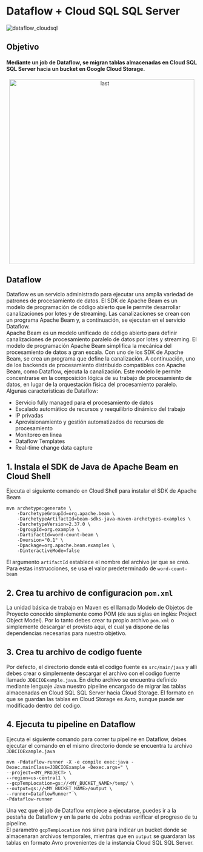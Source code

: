 # Dataflow + Cloud SQL SQL Server
![dataflow_cloudsql](https://user-images.githubusercontent.com/50117113/180669426-077d3935-a8db-4371-b3ce-8cd1d93c33f7.png)

## Objetivo
#### Mediante un job de Dataflow, se migran tablas almacenadas en Cloud SQL SQL Server hacia un bucket en Google Cloud Storage.
<p align="center">
<img width="488" alt="last" src="https://user-images.githubusercontent.com/50117113/180669286-f64552dd-3818-45b7-82fa-aaebad36d60e.png">
</p>

## Dataflow
Dataflow es un servicio administrado para ejecutar una amplia variedad de patrones de procesamiento de datos. El SDK de Apache Beam es un modelo de programación de código abierto que le permite desarrollar canalizaciones por lotes y de streaming. Las canalizaciones se crean con un programa Apache Beam y, a continuación, se ejecutan en el servicio Dataflow. \
Apache Beam es un modelo unificado de código abierto para definir canalizaciones de procesamiento paralelo de datos por lotes y streaming. El modelo de programación Apache Beam simplifica la mecánica del procesamiento de datos a gran escala. Con uno de los SDK de Apache Beam, se crea un programa que define la canalización. A continuación, uno de los backends de procesamiento distribuido compatibles con Apache Beam, como Dataflow, ejecuta la canalización. Este modelo le permite concentrarse en la composición lógica de su trabajo de procesamiento de datos, en lugar de la orquestación física del procesamiento paralelo.\
Algunas caracteristicas de Dataflow:
- Servicio fully managed para el procesamiento de datos
- Escalado automático de recursos y reequilibrio dinámico del trabajo
- IP privadas
- Aprovisionamiento y gestión automatizados de recursos de procesamiento
- Monitoreo en linea
- Dataflow Templates 
- Real-time change data capture

## 1. Instala el SDK de Java de Apache Beam en Cloud Shell
Ejecuta el siguiente comando en Cloud Shell para instalar el SDK de Apache Beam
```
mvn archetype:generate \
    -DarchetypeGroupId=org.apache.beam \
    -DarchetypeArtifactId=beam-sdks-java-maven-archetypes-examples \
    -DarchetypeVersion=2.37.0 \
    -DgroupId=org.example \
    -DartifactId=word-count-beam \
    -Dversion="0.1" \
    -Dpackage=org.apache.beam.examples \
    -DinteractiveMode=false
```
El argumento ``artifactId`` establece el nombre del archivo jar que se creó. Para estas instrucciones, se usa el valor predeterminado de ``word-count-beam``

## 2. Crea tu archivo de configuracion ``pom.xml``
La unidad básica de trabajo en Maven es el llamado Modelo de Objetos de Proyecto conocido simplemente como POM (de sus siglas en inglés: Project Object Model). Por lo tanto debes crear tu propio archivo ``pom.xml`` o simplemente descargar el provisto aqui, el cual ya dispone de las dependencias necesarias para nuestro objetivo.

## 3. Crea tu archivo de codigo fuente
Por defecto, el directorio donde está el código fuente es ``src/main/java`` y alli debes crear o simplemente descargar el archivo con el codigo fuente llamado ``JDBCIOExample.java``. En dicho archivo se encuentra definido mediante lenguaje Java nuestro pipeline encargado de migrar las tablas almacenadas en Cloud SQL SQL Server hacia Cloud Storage. El formato en que se guardan las tablas en Cloud Storage es Avro, aunque puede ser modificado dentro del codigo.

## 4. Ejecuta tu pipeline en Dataflow
Ejecuta el siguiente comando para correr tu pipeline en Dataflow, debes ejecutar el comando en el mismo directorio donde se encuentra tu archivo ``JDBCIOExample.java``
```
mvn -Pdataflow-runner -X -e compile exec:java -Dexec.mainClass=JDBCIOExample -Dexec.args=" \
--project=<MY_PROJECT> \
--region=us-central1 \
--gcpTempLocation=gs://<MY_BUCKET_NAME>/temp/ \
--output=gs://<MY_BUCKET_NAME>/output \
--runner=DataflowRunner" \
-Pdataflow-runner
```
Una vez que el job de Dataflow empiece a ejecutarse, puedes ir a la pestaña de Dataflow y en la parte de Jobs podras verificar el progreso de tu pipeline.\
El parametro ``gcpTempLocation`` nos sirve para indicar un bucket donde se almacenaran archivos temporales, mientras que en ``output`` se guardaran las tablas en formato Avro provenientes de la instancia Cloud SQL SQL Server.
